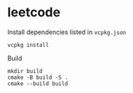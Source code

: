 # leetcode

Install dependencies listed in `vcpkg.json`
```shell
vcpkg install
```

Build
```shell
mkdir build
cmake -B build -S .
cmake --build build
```

